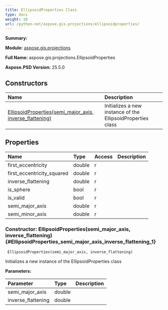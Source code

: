 ```yaml
---
title: EllipsoidProperties Class
type: docs
weight: 10
url: /python-net/aspose.gis.projections/ellipsoidproperties/
---
```


**Summary:** 

**Module:** [aspose.gis.projections](/psd/python-net/aspose.gis.projections/)

**Full Name:** aspose.gis.projections.EllipsoidProperties

**Aspose.PSD Version:** 25.5.0

## **Constructors**
| **Name** | **Description** |
| :- | :- |
| [EllipsoidProperties(semi_major_axis, inverse_flattening)](#EllipsoidProperties_semi_major_axis_inverse_flattening_1) | Initializes a new instance of the EllipsoidProperties class |
## **Properties**
| **Name** | **Type** | **Access** | **Description** |
| :- | :- | :- | :- |
| first_eccentricity | double | r |    |
| first_eccentricity_squared | double | r |    |
| inverse_flattening | double | r |    |
| is_sphere | bool | r |    |
| is_valid | bool | r |    |
| semi_major_axis | double | r |    |
| semi_minor_axis | double | r |    |


### Constructor: EllipsoidProperties(semi_major_axis, inverse_flattening) {#EllipsoidProperties_semi_major_axis_inverse_flattening_1}


```
 EllipsoidProperties(semi_major_axis, inverse_flattening) 
```

Initializes a new instance of the EllipsoidProperties class

**Parameters:**

| Parameter | Type | Description |
| :- | :- | :- |
| semi_major_axis | double |  |
| inverse_flattening | double |  |

